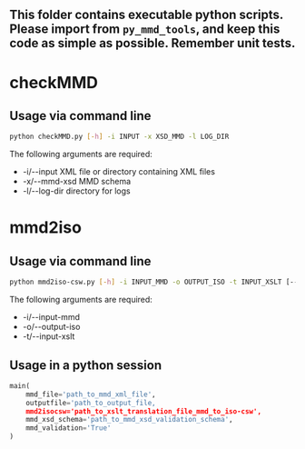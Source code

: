 This folder contains executable python scripts. Please import from
`py_mmd_tools`, and keep this code as simple as possible. Remember unit tests.
---

# checkMMD

## Usage via command line

```bash
python checkMMD.py [-h] -i INPUT -x XSD_MMD -l LOG_DIR 
```

The following arguments are required: 
* -i/--input XML file or directory containing XML files
* -x/--mmd-xsd MMD schema 
* -l/--log-dir directory for logs

# mmd2iso

## Usage via command line

```bash
python mmd2iso-csw.py [-h] -i INPUT_MMD -o OUTPUT_ISO -t INPUT_XSLT [--xsd-mmd XSD_MMD] [--mmd-validation [MMD_VALIDATION]]
```

The following arguments are required: 

* -i/--input-mmd 
* -o/--output-iso 
* -t/--input-xslt


## Usage in a python session

```python
main(
    mmd_file='path_to_mmd_xml_file', 
    outputfile='path_to_output_file, 
    mmd2isocsw='path_to_xslt_translation_file_mmd_to_iso-csw',
    mmd_xsd_schema='path_to_mmd_xsd_validation_schema',
    mmd_validation='True'
)
```
